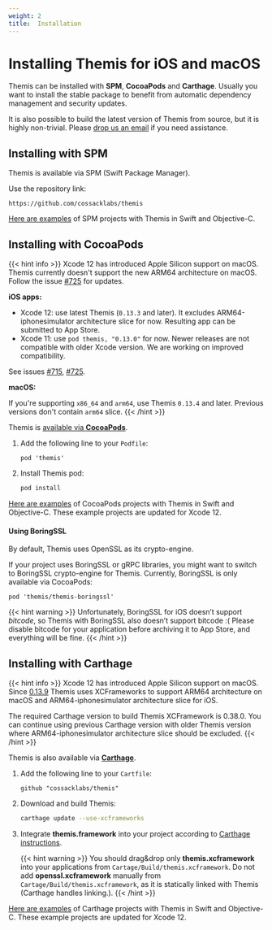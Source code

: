 ```yaml
---
weight: 2
title:  Installation
---
```


# Installing Themis for iOS and macOS

Themis can be installed with **SPM**, **CocoaPods** and **Carthage**.
Usually you want to install the stable package to benefit from automatic dependency management and security updates.

It is also possible to build the latest version of Themis from source,
but it is highly non-trivial.
Please [drop us an email](mailto:dev@cossacklabs.com) if you need assistance.

## Installing with SPM

Themis is available via SPM (Swift Package Manager).

Use the repository link:

```
https://github.com/cossacklabs/themis
```

[Here are examples](../examples/) of SPM projects with Themis in Swift and Objective-C.

## Installing with CocoaPods

{{< hint info >}}
Xcode 12 has introduced Apple Silicon support on macOS. Themis currently doesn't support the new ARM64 architecture on macOS. Follow the issue [#725](https://github.com/cossacklabs/themis/issues/725) for updates.

**iOS apps:**

  - Xcode 12: use latest Themis (`0.13.3` and later). It excludes ARM64-iphonesimulator architecture slice for now. Resulting app can be submitted to App Store.
  - Xcode 11: use `pod themis, "0.13.0"` for now. Newer releases are not compatible with older Xcode version. We are working on improved compatibility.

See issues [#715](https://github.com/cossacklabs/themis/issues/715), [#725](https://github.com/cossacklabs/themis/issues/725).

**macOS:**

If you're supporting `x86_64` and `arm64`, use Themis `0.13.4` and later. Previous versions don't contain `arm64` slice.
{{< /hint >}}

Themis is [available via **CocoaPods**](https://cocoapods.org/pods/themis).

 1. Add the following line to your `Podfile`:

    ```
    pod 'themis'
    ```

 2. Install Themis pod:

    ```bash
    pod install
    ```

[Here are examples](../examples/) of CocoaPods projects with Themis in Swift and Objective-C. These example projects are updated for Xcode 12.

#### Using BoringSSL

By default, Themis uses OpenSSL as its crypto-engine.

If your project uses BoringSSL or gRPC libraries,
you might want to switch to BoringSSL crypto-engine for Themis.
Currently, BoringSSL is only available via CocoaPods:

```
pod 'themis/themis-boringssl'
```

{{< hint warning >}}
Unfortunately, BoringSSL for iOS doesn’t support _bitcode_,
so Themis with BoringSSL also doesn’t support bitcode :(
Please disable bitcode for your application before archiving it to App Store, and everything will be fine.
{{< /hint >}}

## Installing with Carthage

{{< hint info >}}
Xcode 12 has introduced Apple Silicon support on macOS. Since [0.13.9](https://github.com/cossacklabs/themis/releases/tag/0.13.9) Themis uses XCFrameworks to support ARM64 architecture on macOS and ARM64-iphonesimulator architecture slice for iOS.

The required Carthage version to build Themis XCFramework is 0.38.0. You can continue using previous Carthage version with older Themis version where ARM64-iphonesimulator architecture slice should be excluded.
{{< /hint >}}


Themis is also available via [**Carthage**](https://github.com/Carthage/Carthage).

 1. Add the following line to your `Cartfile`:

    ```
    github "cossacklabs/themis"
    ```

 2. Download and build Themis:

    ```bash
    carthage update --use-xcframeworks
    ```

 3. Integrate **themis.framework** into your project
    according to [Carthage instructions](https://github.com/Carthage/Carthage#adding-frameworks-to-an-application).

    {{< hint warning >}}
You should drag&drop only **themis.xcframework** into your applications from `Cartage/Build/themis.xcframework`. Do not add **openssl.xcframework** manually from `Cartage/Build/themis.xcframework`, as it is statically linked with Themis (Carthage handles linking.). 
    {{< /hint >}}

[Here are examples](../examples/) of Carthage projects with Themis in Swift and Objective-C. These example projects are updated for Xcode 12.
